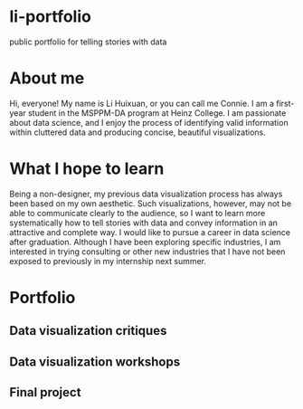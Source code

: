 # li-portfolio
public portfolio for telling stories with data

# About me
Hi, everyone! My name is Li Huixuan, or you can call me Connie. I am a first-year student in the MSPPM-DA program at Heinz College. I am passionate about data science, and I enjoy the process of identifying valid information within cluttered data and producing concise, beautiful visualizations.

# What I hope to learn
Being a non-designer, my previous data visualization process has always been based on my own aesthetic. Such visualizations, however, may not be able to communicate clearly to the audience, so I want to learn more systematically how to tell stories with data and convey information in an attractive and complete way. I would like to pursue a career in data science after graduation. Although I have been exploring specific industries, I am interested in trying consulting or other new industries that I have not been exposed to previously in my internship next summer.

# Portfolio
## Data visualization critiques
## Data visualization workshops
## Final project

